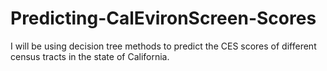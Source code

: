 # Predicting-CalEvironScreen-Scores
I will be using decision tree methods to predict the CES scores of different census tracts in the state of California.
